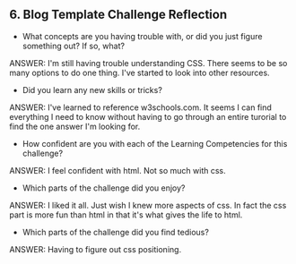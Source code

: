 ## 6. Blog Template Challenge Reflection

- What concepts are you having trouble with, or did you just figure something out? If so, what?

ANSWER: I'm still having trouble understanding CSS. There seems to be so many options to do one thing. I've started to look into other resources.

- Did you learn any new skills or tricks?

ANSWER: I've learned to reference w3schools.com. It seems I can find everything I need to know without having to go through an entire turorial to find the one answer I'm looking for.

- How confident are you with each of the Learning Competencies for this challenge?

ANSWER: I feel confident with html. Not so much with css.

- Which parts of the challenge did you enjoy?

ANSWER: I liked it all. Just wish I knew more aspects of css. In fact the css part is more fun than html in that it's what gives the life to html.

- Which parts of the challenge did you find tedious?

ANSWER: Having to figure out css positioning.
